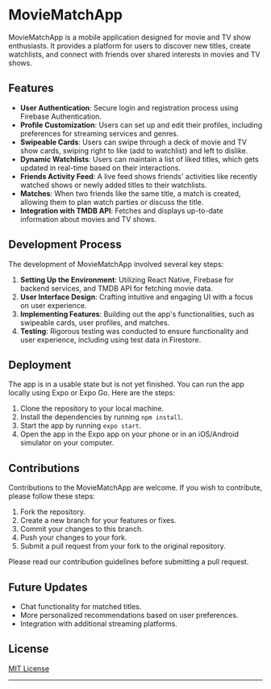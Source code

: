 # MovieMatchApp

MovieMatchApp is a mobile application designed for movie and TV show enthusiasts. It provides a platform for users to discover new titles, create watchlists, and connect with friends over shared interests in movies and TV shows.

## Features

- **User Authentication**: Secure login and registration process using Firebase Authentication.
- **Profile Customization**: Users can set up and edit their profiles, including preferences for streaming services and genres.
- **Swipeable Cards**: Users can swipe through a deck of movie and TV show cards, swiping right to like (add to watchlist) and left to dislike.
- **Dynamic Watchlists**: Users can maintain a list of liked titles, which gets updated in real-time based on their interactions.
- **Friends Activity Feed**: A live feed shows friends' activities like recently watched shows or newly added titles to their watchlists.
- **Matches**: When two friends like the same title, a match is created, allowing them to plan watch parties or discuss the title.
- **Integration with TMDB API**: Fetches and displays up-to-date information about movies and TV shows.

## Development Process

The development of MovieMatchApp involved several key steps:

1. **Setting Up the Environment**: Utilizing React Native, Firebase for backend services, and TMDB API for fetching movie data.
2. **User Interface Design**: Crafting intuitive and engaging UI with a focus on user experience.
3. **Implementing Features**: Building out the app's functionalities, such as swipeable cards, user profiles, and matches.
4. **Testing**: Rigorous testing was conducted to ensure functionality and user experience, including using test data in Firestore.

## Deployment

The app is in a usable state but is not yet finished. You can run the app locally using Expo or Expo Go. Here are the steps:

1. Clone the repository to your local machine.
2. Install the dependencies by running `npm install`.
3. Start the app by running `expo start`.
4. Open the app in the Expo app on your phone or in an iOS/Android simulator on your computer.

## Contributions

Contributions to the MovieMatchApp are welcome. If you wish to contribute, please follow these steps:

1. Fork the repository.
2. Create a new branch for your features or fixes.
3. Commit your changes to this branch.
4. Push your changes to your fork.
5. Submit a pull request from your fork to the original repository.

Please read our contribution guidelines before submitting a pull request.

## Future Updates

- Chat functionality for matched titles.
- More personalized recommendations based on user preferences.
- Integration with additional streaming platforms.

## License

[MIT License](LICENSE.txt)

---
